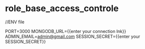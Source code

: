 # role_base_access_controle


//ENV file 

PORT=3000
MONGODB_URL={{enter your connection lnk}}
ADMIN_EMAIL=admin@gmail.com
SESSION_SECRET={{enter your SESSION_SECRET}}